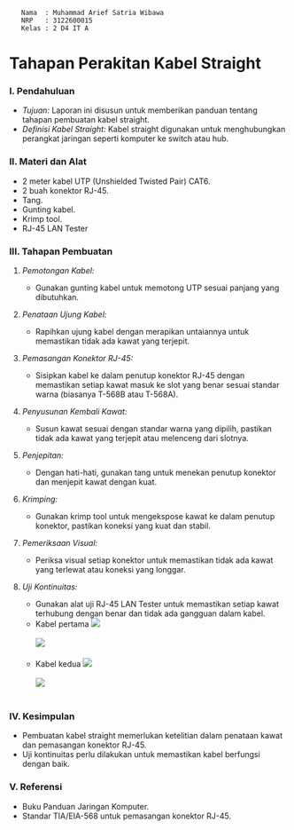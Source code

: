 ```Copy Code
   Nama  : Muhammad Arief Satria Wibawa
   NRP   : 3122600015
   Kelas : 2 D4 IT A
```
    
#  Tahapan Perakitan Kabel Straight
### I. Pendahuluan
   - *Tujuan:* Laporan ini disusun untuk memberikan panduan tentang tahapan pembuatan kabel straight.
   - *Definisi Kabel Straight:* Kabel straight digunakan untuk menghubungkan perangkat jaringan seperti komputer ke switch atau hub.

### II. Materi dan Alat
   - 2 meter kabel UTP (Unshielded Twisted Pair) CAT6.
   - 2 buah konektor RJ-45.
   - Tang.
   - Gunting kabel.
   - Krimp tool.
   - RJ-45 LAN Tester

### III. Tahapan Pembuatan

1. *Pemotongan Kabel:*
   - Gunakan gunting kabel untuk memotong UTP sesuai panjang yang dibutuhkan.

2. *Penataan Ujung Kabel:*
   - Rapihkan ujung kabel dengan merapikan untaiannya untuk memastikan tidak ada kawat yang terjepit.

3. *Pemasangan Konektor RJ-45:*
   - Sisipkan kabel ke dalam penutup konektor RJ-45 dengan memastikan setiap kawat masuk ke slot yang benar sesuai standar warna (biasanya T-568B atau T-568A).

4. *Penyusunan Kembali Kawat:*
   - Susun kawat sesuai dengan standar warna yang dipilih, pastikan tidak ada kawat yang terjepit atau melenceng dari slotnya.

5. *Penjepitan:*
   - Dengan hati-hati, gunakan tang untuk menekan penutup konektor dan menjepit kawat dengan kuat.

6. *Krimping:*
   - Gunakan krimp tool untuk mengekspose kawat ke dalam penutup konektor, pastikan koneksi yang kuat dan stabil.

7. *Pemeriksaan Visual:*
   - Periksa visual setiap konektor untuk memastikan tidak ada kawat yang terlewat atau koneksi yang longgar.

8. *Uji Kontinuitas:*
   - Gunakan alat uji RJ-45 LAN Tester untuk memastikan setiap kawat terhubung dengan benar dan tidak ada gangguan dalam kabel.
   - Kabel pertama
      <img src="assets/kabel1.1.jpg"><br><br>
      <img src="assets/kabel1.2.jpg"><br><br>
   - Kabel kedua
      <img src="assets/kabel2.1.jpg"><br><br>
      <img src="assets/kabel2.2.jpg"><br><br>
### IV. Kesimpulan
   - Pembuatan kabel straight memerlukan ketelitian dalam penataan kawat dan pemasangan konektor RJ-45.
   - Uji kontinuitas perlu dilakukan untuk memastikan kabel berfungsi dengan baik.

### V. Referensi
   - Buku Panduan Jaringan Komputer.
   - Standar TIA/EIA-568 untuk pemasangan konektor RJ-45.